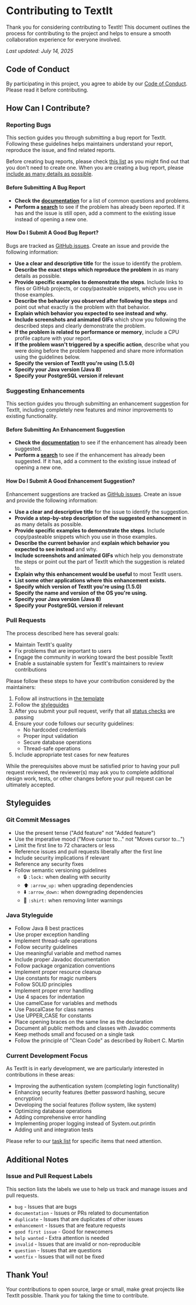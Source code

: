 # Contributing to TextIt

Thank you for considering contributing to TextIt! This document outlines the process for contributing to the project and helps to ensure a smooth collaboration experience for everyone involved.

*Last updated: July 14, 2025*

## Code of Conduct

By participating in this project, you agree to abide by our [Code of Conduct](CODE_OF_CONDUCT.md). Please read it before contributing.

## How Can I Contribute?

### Reporting Bugs

This section guides you through submitting a bug report for TextIt. Following these guidelines helps maintainers understand your report, reproduce the issue, and find related reports.

Before creating bug reports, please check [this list](#before-submitting-a-bug-report) as you might find out that you don't need to create one. When you are creating a bug report, please [include as many details as possible](#how-do-i-submit-a-good-bug-report).

#### Before Submitting A Bug Report

* **Check the [documentation](README.md)** for a list of common questions and problems.
* **Perform a [search](https://github.com/yourusername/textit/issues)** to see if the problem has already been reported. If it has and the issue is still open, add a comment to the existing issue instead of opening a new one.

#### How Do I Submit A Good Bug Report?

Bugs are tracked as [GitHub issues](https://github.com/yourusername/textit/issues). Create an issue and provide the following information:

* **Use a clear and descriptive title** for the issue to identify the problem.
* **Describe the exact steps which reproduce the problem** in as many details as possible.
* **Provide specific examples to demonstrate the steps**. Include links to files or GitHub projects, or copy/pasteable snippets, which you use in those examples.
* **Describe the behavior you observed after following the steps** and point out what exactly is the problem with that behavior.
* **Explain which behavior you expected to see instead and why.**
* **Include screenshots and animated GIFs** which show you following the described steps and clearly demonstrate the problem.
* **If the problem is related to performance or memory**, include a CPU profile capture with your report.
* **If the problem wasn't triggered by a specific action**, describe what you were doing before the problem happened and share more information using the guidelines below.
* **Specify the version of TextIt you're using (1.5.0)**
* **Specify your Java version (Java 8)**
* **Specify your PostgreSQL version if relevant**

### Suggesting Enhancements

This section guides you through submitting an enhancement suggestion for TextIt, including completely new features and minor improvements to existing functionality.

#### Before Submitting An Enhancement Suggestion

* **Check the [documentation](README.md)** to see if the enhancement has already been suggested.
* **Perform a [search](https://github.com/yourusername/textit/issues)** to see if the enhancement has already been suggested. If it has, add a comment to the existing issue instead of opening a new one.

#### How Do I Submit A Good Enhancement Suggestion?

Enhancement suggestions are tracked as [GitHub issues](https://github.com/yourusername/textit/issues). Create an issue and provide the following information:

* **Use a clear and descriptive title** for the issue to identify the suggestion.
* **Provide a step-by-step description of the suggested enhancement** in as many details as possible.
* **Provide specific examples to demonstrate the steps**. Include copy/pasteable snippets which you use in those examples.
* **Describe the current behavior** and **explain which behavior you expected to see instead** and why.
* **Include screenshots and animated GIFs** which help you demonstrate the steps or point out the part of TextIt which the suggestion is related to.
* **Explain why this enhancement would be useful** to most TextIt users.
* **List some other applications where this enhancement exists.**
* **Specify which version of TextIt you're using (1.5.0)**
* **Specify the name and version of the OS you're using.**
* **Specify your Java version (Java 8)**
* **Specify your PostgreSQL version if relevant**

### Pull Requests

The process described here has several goals:

- Maintain TextIt's quality
- Fix problems that are important to users
- Engage the community in working toward the best possible TextIt
- Enable a sustainable system for TextIt's maintainers to review contributions

Please follow these steps to have your contribution considered by the maintainers:

1. Follow all instructions in [the template](PULL_REQUEST_TEMPLATE.md)
2. Follow the [styleguides](#styleguides)
3. After you submit your pull request, verify that all [status checks](https://help.github.com/articles/about-status-checks/) are passing
4. Ensure your code follows our security guidelines:
   - No hardcoded credentials
   - Proper input validation
   - Secure database operations
   - Thread-safe operations
5. Include appropriate test cases for new features

While the prerequisites above must be satisfied prior to having your pull request reviewed, the reviewer(s) may ask you to complete additional design work, tests, or other changes before your pull request can be ultimately accepted.

## Styleguides

### Git Commit Messages

* Use the present tense ("Add feature" not "Added feature")
* Use the imperative mood ("Move cursor to..." not "Moves cursor to...")
* Limit the first line to 72 characters or less
* Reference issues and pull requests liberally after the first line
* Include security implications if relevant
* Reference any security fixes
* Follow semantic versioning guidelines
    * 🔒 `:lock:` when dealing with security
    * ⬆️ `:arrow_up:` when upgrading dependencies
    * ⬇️ `:arrow_down:` when downgrading dependencies
    * 👕 `:shirt:` when removing linter warnings

### Java Styleguide

* Follow Java 8 best practices
* Use proper exception handling
* Implement thread-safe operations
* Follow security guidelines
* Use meaningful variable and method names
* Include proper Javadoc documentation
* Follow package organization conventions
* Implement proper resource cleanup
* Use constants for magic numbers
* Follow SOLID principles
* Implement proper error handling
* Use 4 spaces for indentation
* Use camelCase for variables and methods
* Use PascalCase for class names
* Use UPPER_CASE for constants
* Place opening braces on the same line as the declaration
* Document all public methods and classes with Javadoc comments
* Keep methods small and focused on a single task
* Follow the principle of "Clean Code" as described by Robert C. Martin

### Current Development Focus

As TextIt is in early development, we are particularly interested in contributions in these areas:

* Improving the authentication system (completing login functionality)
* Enhancing security features (better password hashing, secure encryption)
* Developing the social features (follow system, like system)
* Optimizing database operations
* Adding comprehensive error handling
* Implementing proper logging instead of System.out.println
* Adding unit and integration tests

Please refer to our [task list](tasks.md) for specific items that need attention.

## Additional Notes

### Issue and Pull Request Labels

This section lists the labels we use to help us track and manage issues and pull requests.

* `bug` - Issues that are bugs
* `documentation` - Issues or PRs related to documentation
* `duplicate` - Issues that are duplicates of other issues
* `enhancement` - Issues that are feature requests
* `good first issue` - Good for newcomers
* `help wanted` - Extra attention is needed
* `invalid` - Issues that are invalid or non-reproducible
* `question` - Issues that are questions
* `wontfix` - Issues that will not be fixed

## Thank You!

Your contributions to open source, large or small, make great projects like TextIt possible. Thank you for taking the time to contribute.
